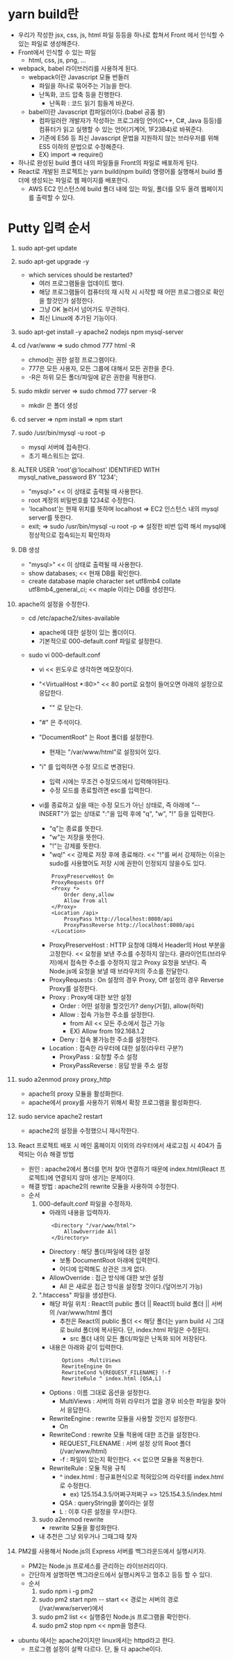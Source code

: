 # yarn build란

- 우리가 작성한 jsx, css, js, html 파일 등등을 하나로 합쳐서 Front 에서 인식할 수 있는 파일로 생성해준다.
- Front에서 인식할 수 있는 파일
  - html, css, js, png, ...
- webpack, babel 라이브러리를 사용하게 된다.
  - webpack이란 Javascript 모듈 번들러
    - 파일을 하나로 묶어주는 기능을 한다.
    - 난독화, 코드 압축 등을 진행한다.
      - 난독화 : 코드 읽기 힘들게 바꾼다.
  - babel이란 Javascript 컴파일러이다.(babel 공홈 왈)
    - 컴파일러란 개발자가 작성하는 프로그래밍 언어(C++, C#, Java 등등)를 컴퓨터가 읽고 실행할 수 있는 언어(기계어, 1F23B4)로 바꿔준다.
    - 기존에 ES6 등 최신 Javascript 문법을 지원하지 않는 브라우저를 위해 ES5 이하의 문법으로 수정해준다.
    - EX) import => require()
- 하나로 완성된 build 폴더 내의 파일들을 Front의 파일로 배포하게 된다.
- React로 개발된 프로젝트는 yarn build(npm build) 명령어를 실행해서 build 폴더에 생성되는 파일로 웹 페이지를 배포한다.
  - AWS EC2 인스턴스에 build 폴더 내에 있는 파일, 폴더를 모두 올려 웹페이지를 출력할 수 있다.

# Putty 입력 순서

1. sudo apt-get update
2. sudo apt-get upgrade -y
   - which services should be restarted?
     - 여러 프로그램들을 업데이트 했다.
     - 해당 프로그램들이 컴퓨터의 재 시작 시 시작할 때 어떤 프로그램으로 확인을 할것인가 설정한다.
     - 그냥 OK 눌러서 넘어가도 무관하다.
     - 최신 Linux에 추가된 기능이다.
3. sudo apt-get install -y apache2 nodejs npm mysql-server
4. cd /var/www => sudo chmod 777 html -R
   - chmod는 권한 설정 프로그램이다.
   - 777은 모든 사용자, 모든 그룹에 대해서 모든 권한을 준다.
   - -R은 하위 모든 폴더/파일에 같은 권한을 적용한다.
5. sudo mkdir server => sudo chmod 777 server -R
   - mkdir 은 폴더 생성
6. cd server => npm install => npm start
7. sudo /usr/bin/mysql -u root -p
   - mysql 서버에 접속한다.
   - 초기 패스워드는 없다.
8. ALTER USER 'root'@'localhost' IDENTIFIED WITH mysql_native_password BY '1234';
   - "mysql>" << 이 상태로 출력될 때 사용한다.
   - root 계정의 비밀번호를 1234로 수정한다.
   - 'localhost'는 현재 위치를 뜻하며 localhost => EC2 인스턴스 내의 mysql server를 뜻한다.
   - exit; => sudo /usr/bin/mysql -u root -p => 설정한 비번 입력 해서 mysql에 정상적으로 접속되는지 확인하자
9. DB 생성
   - "mysql>" << 이 상태로 출력될 때 사용한다.
   - show databases; << 현재 DB를 확인한다.
   - create database maple character set utf8mb4 collate utf8mb4_general_ci; << maple 이라는 DB를 생성한다.
10. apache의 설정을 수정한다.

    - cd /etc/apache2/sites-available
      - apache에 대한 설정이 있는 폴더이다.
      - 기본적으로 000-default.conf 파일로 설정한다.
    - sudo vi 000-default.conf

      - vi << 윈도우로 생각하면 메모장이다.
      - "<VirtualHost \*:80>" << 80 port로 요청이 들어오면 아래의 설정으로 응답한다.
        - "</VirtualHost>" 로 닫는다.
      - "#" 은 주석이다.
      - "DocumentRoot" 는 Root 폴더를 설정한다.
        - 현재는 "/var/www/html"로 설정되어 있다.
      - "i" 를 입력하면 수정 모드로 변경된다.
        - 입력 시에는 무조건 수정모드에서 입력해야된다.
        - 수정 모드를 종료할려면 esc를 입력한다.
      - vi를 종료하고 싶을 때는 수정 모드가 아닌 상태로, 즉 아래에 "--INSERT"가 없는 상태로 ":"을 입력 후에 "q", "w", "!" 등을 입력한다.

        - "q"는 종료를 뜻한다.
        - "w"는 저장을 뜻한다.
        - "!"는 강제를 뜻한다.
        - "wq!" << 강제로 저장 후에 종료해라. << "!"를 써서 강제하는 이유는 sudo를 사용했어도 저장 시에 권한이 인정되지 않을수도 있다.

        ```
            ProxyPreserveHost On
            ProxyRequests Off
            <Proxy *>
                Order deny,allow
                Allow from all
            </Proxy>
            <Location /api>
                ProxyPass http://localhost:8080/api
                ProxyPassReverse http://localhost:8080/api
            </Location>
        ```

        - ProxyPreserveHost : HTTP 요청에 대해서 Header의 Host 부분을 고정한다. << 요청을 보낸 주소를 수정하지 않는다. 클라이언트(브라우저)에서 접속한 주소를 수정하지 않고 Proxy 요청을 보낸다. 즉 Node.js에 요청을 보낼 때 브라우저의 주소를 전달한다.
        - ProxyRequests : On 설정의 경우 Proxy, Off 설정의 경우 Reverse Proxy를 설정한다.
        - Proxy : Proxy에 대한 보안 설정
          - Order : 어떤 설정을 할것인가? deny(거절), allow(허락)
          - Allow : 접속 가능한 주소를 설정한다.
            - from All << 모든 주소에서 접근 가능
            - EX) Allow from 192.168.1.2
          - Deny : 접속 불가능한 주소를 설정한다.
        - Location : 접속한 라우터에 대한 설정(라우터 구분?)
          - ProxyPass : 요청할 주소 설정
          - ProxyPassReverse : 응답 받을 주소 설정

11. sudo a2enmod proxy proxy_http

    - apache의 proxy 모듈을 활성화한다.
    - apache에서 proxy를 사용하기 위해서 확장 프로그램을 활성화한다.

12. sudo service apache2 restart

    - apache2의 설정을 수정했으니 재시작한다.

13. React 프로젝트 배포 시 메인 홈페이지 이외의 라우터에서 새로고침 시 404가 출력되는 이슈 해결 방법

    - 원인 : apache2에서 폴더를 먼저 찾아 연결하기 때문에 index.html(React 프로젝트)에 연결되지 않아 생기는 문제이다.
    - 해결 방법 : apache2의 rewrite 모듈을 사용하여 수정한다.
    - 순서
      1. 000-default.conf 파일을 수정하자.
         - 아래의 내용을 입력하자.
         ```
             <Directory "/var/www/html">
                 AllowOverride All
             </Directory>
         ```
         - Directory : 해당 폴더/파일에 대한 설정
           - 보통 DocumentRoot 아래에 입력한다.
           - 어디에 입력해도 상관은 크게 없다.
         - AllowOverride : 접근 방식에 대한 보안 설정
           - All 은 새로운 접근 방식을 설정할 것이다.(덮어쓰기 가능)
      2. ".htaccess" 파일을 생성한다.
         - 해당 파일 위치 : React의 public 폴더 || React의 build 폴더 || 서버의 /var/www/html 폴더
           - 추천은 React의 public 폴더 << 해당 폴더는 yarn build 시 그대로 build 폴더에 복사된다. 단, index.html 파일은 수정된다.
             - src 폴더 내의 모든 폴더/파일은 난독화 되어 저장된다.
         - 내용은 아래와 같이 입력한다.
           ```
               Options -MultiViews
               RewriteEngine On
               RewriteCond %{REQUEST_FILENAME} !-f
               RewriteRule ^ index.html [QSA,L]
           ```
         - Options : 이름 그대로 옵션을 설정한다.
           - MultiViews : 서버의 하위 라우터가 없을 경우 비슷한 파일을 찾아서 응답한다.
         - RewriteEngine : rewrite 모듈을 사용할 것인지 설정한다.
           - On
         - RewriteCond : rewrite 모듈 적용에 대한 조건을 설정한다.
           - REQUEST_FILENAME : 서버 설정 상의 Root 폴더(/var/www/html)
           - -f : 파일이 있는지 확인한다. << 없으면 모듈을 적용한다.
         - RewriteRule : 모듈 적용 규칙
           - ^ index.html : 정규표현식으로 적혀있으며 라우터를 index.html로 수정한다.
             - ex) 125.154.3.5/어쩌구저쩌구 => 125.154.3.5/index.html
           - QSA : queryString을 붙이라는 설정
           - L : 이후 다른 설정을 무시한다.
      3. sudo a2enmod rewrite
         - rewrite 모듈을 활성화한다.
      - 내 추천은 그냥 외우거나 그때그때 찾자

14. PM2를 사용해서 Node.js의 Express 서버를 백그라운드에서 실행시키자.
    - PM2는 Node.js 프로세스를 관리하는 라이브러리이다.
    - 간단하게 설명하면 백그라운드에서 실행시켜두고 멈추고 등등 할 수 있다.
    - 순서
      1. sudo npm i -g pm2
      2. sudo pm2 start npm -- start << 경로는 서버의 경로(/var/www/server)에서
      3. sudo pm2 list << 실행중인 Node.js 프로그램을 확인한다.
      4. sudo pm2 stop npm << npm을 멈춘다.

- ubuntu 에서는 apache2이지만 linux에서는 httpd라고 한다.
  - 프로그램 설정이 살짝 다르다. 단, 둘 다 apache이다.
